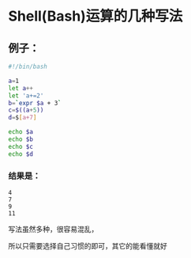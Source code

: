 # Shell(Bash)运算的几种写法

## 例子：

```sh
#!/bin/bash

a=1
let a++
let 'a+=2'
b=`expr $a + 3`
c=$((a+5))
d=$[a+7]

echo $a
echo $b
echo $c
echo $d
```

### 结果是：
```
4
7
9
11
```

写法虽然多种，很容易混乱，

所以只需要选择自己习惯的即可，其它的能看懂就好
